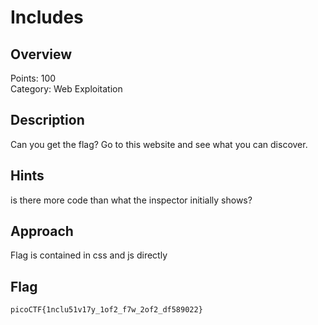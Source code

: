 # Includes

## Overview
Points: 100  
Category: Web Exploitation

## Description
Can you get the flag? Go to this website and see what you can discover.  

## Hints
is there more code than what the inspector initially shows?  

## Approach
Flag is contained in css and js directly

## Flag
`picoCTF{1nclu51v17y_1of2_f7w_2of2_df589022}`